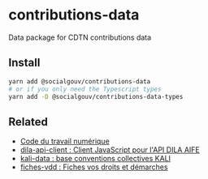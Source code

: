 # contributions-data

Data package for CDTN contributions data

## Install

```sh
yarn add @socialgouv/contributions-data
# or if you only need the Typescript types
yarn add -D @socialgouv/contributions-data-types
```

## Related

- [Code du travail numérique](https://github.com/SocialGouv/code-du-travail-numerique)
- [dila-api-client : Client JavaScript pour l'API DILA AIFE](https://github.com/SocialGouv/dila-api-client)
- [kali-data : base conventions collectives KALI](https://github.com/SocialGouv/kali-data)
- [fiches-vdd : Fiches vos droits et démarches](https://github.com/SocialGouv/fiches-vdd)
